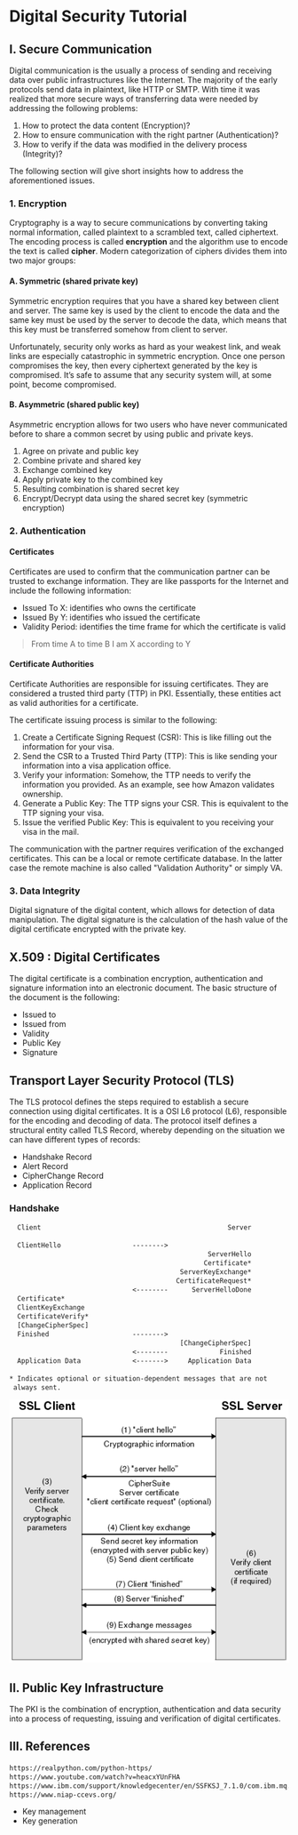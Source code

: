 # Digital Security Tutorial

## I. Secure Communication
Digital communication is the usually a process of sending and receiving data
over public infrastructures like the Internet. The majority of the early
protocols send data in plaintext, like HTTP or SMTP. With time it was
realized that more secure ways of transferring data were needed by addressing
the following problems:

1. How to protect the data content (Encryption)?
2. How to ensure communication with the right partner (Authentication)?
3. How to verify if the data was modified in the delivery process (Integrity)?

The following section will give short insights how to address the
aforementioned issues.

### 1. Encryption

Cryptography is a way to secure communications by converting taking normal
information, called plaintext to a scrambled text, called ciphertext. The 
encoding process is called **encryption** and the algorithm use to encode the 
text is called **cipher**. Modern categorization of ciphers divides them
into two major groups:


#### A. Symmetric (shared private key)
Symmetric encryption requires that you have a shared key between client and
server. The same key is used by the client to encode the data and the same
key must be used by the server to decode the data, which means that this key
must be transferred somehow from client to server.

Unfortunately, security only works as hard as your weakest link, and weak
links are especially catastrophic in symmetric encryption. Once one person
compromises the key, then every ciphertext generated by the key is
compromised. It’s safe to assume that any security system will, at some
point, become compromised.


#### B. Asymmetric (shared public key)
Asymmetric encryption allows for two users who have never communicated
before to share a common secret by using public and private keys.

1. Agree on private and public key
2. Combine private and shared key
3. Exchange combined key
4. Apply private key to the combined key
5. Resulting combination is shared secret key
6. Encrypt/Decrypt data using the shared secret key (symmetric encryption)


### 2. Authentication

#### Certificates
Certificates are used to confirm that the communication partner can be trusted
to exchange information. They are like passports for the Internet and include
the following information:

* Issued To X: identifies who owns the certificate
* Issued By Y: identifies who issued the certificate
* Validity Period: identifies the time frame for which the certificate is valid

> From time A to time B I am X according to Y

#### Certificate Authorities
Certificate Authorities are responsible for issuing certificates. They are
considered a trusted third party (TTP) in PKI. Essentially, these entities
act as valid authorities for a certificate.

The certificate issuing process is similar to the following:

1. Create a Certificate Signing Request (CSR): This is like filling out the
information for your visa.
2. Send the CSR to a Trusted Third Party (TTP): This is like sending your
information into a visa application office.
3. Verify your information: Somehow, the TTP needs to verify the information
you provided. As an example, see how Amazon validates ownership.
4. Generate a Public Key: The TTP signs your CSR. This is equivalent to the
TTP signing your visa.
5. Issue the verified Public Key: This is equivalent to you receiving your
visa in the mail.

The communication with the partner requires verification of the exchanged
certificates. This can be a local or remote certificate database. In the 
latter case the remote machine is also called "Validation Authority" or
simply VA.

### 3. Data Integrity
Digital signature of the digital content, which allows for detection of data
manipulation. The digital signature is the calculation of the hash value
of the digital certificate encrypted with the private key.
 
## X.509 : Digital Certificates
The digital certificate is a combination encryption, authentication and
signature information into an electronic document. The basic structure
of the document is the following:

* Issued to
* Issued from
* Validity
* Public Key
* Signature

## Transport Layer Security Protocol (TLS)
The TLS protocol defines the steps required to establish a secure connection
using digital certificates. It is a OSI L6 protocol (L6), responsible for
the encoding and decoding of data. The protocol itself defines a structural
entity called TLS Record, whereby depending on the situation we can have
different types of records:

* Handshake Record
* Alert Record
* CipherChange Record
* Application Record

### Handshake


      Client                                               Server

      ClientHello                  -------->
                                                      ServerHello
                                                     Certificate*
                                               ServerKeyExchange*
                                              CertificateRequest*
                                   <--------      ServerHelloDone
      Certificate*
      ClientKeyExchange
      CertificateVerify*
      [ChangeCipherSpec]
      Finished                     -------->
                                               [ChangeCipherSpec]
                                   <--------             Finished
      Application Data             <------->     Application Data
             
    * Indicates optional or situation-dependent messages that are not
     always sent.

![TLS Handshake](images/tls_handshake.gif "Logo Title Text 1")



## II. Public Key Infrastructure 

The PKI is the combination of encryption, authentication and data security 
into a process of requesting, issuing and verification of digital certificates.

## III. References

    https://realpython.com/python-https/
    https://www.youtube.com/watch?v=heacxYUnFHA
    https://www.ibm.com/support/knowledgecenter/en/SSFKSJ_7.1.0/com.ibm.mq.doc/sy10230_.htm
    https://www.niap-ccevs.org/
    
* Key management
* Key generation

